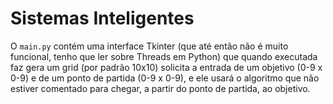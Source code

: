 # Sistemas Inteligentes
O ```main.py``` contém uma interface Tkinter (que até então não é muito funcional, tenho que ler sobre Threads em Python) que quando executada faz gera um grid (por padrão 10x10) solicita a entrada de um objetivo (0-9 x 0-9) e de um ponto de partida (0-9 x 0-9), e ele usará o algoritmo que não estiver comentado para chegar, a partir do ponto de partida, ao objetivo.